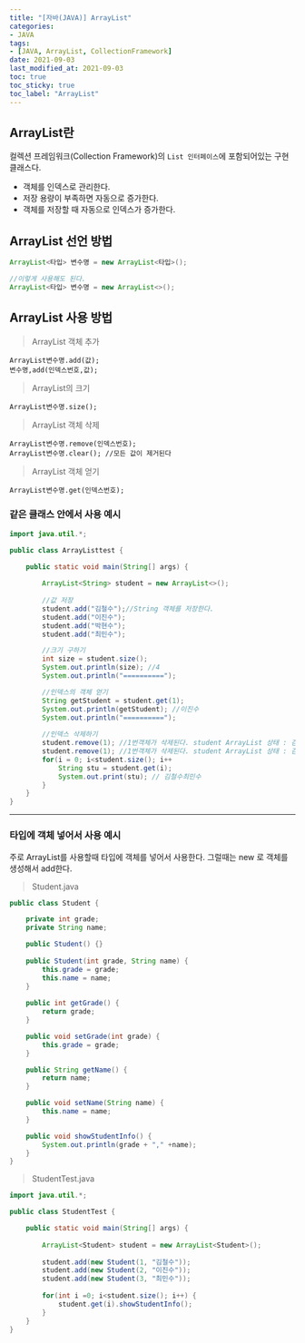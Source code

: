 ```yaml
---
title: "[자바(JAVA)] ArrayList"
categories:
- JAVA
tags: 
- [JAVA, ArrayList, CollectionFramework]
date: 2021-09-03
last_modified_at: 2021-09-03
toc: true
toc_sticky: true
toc_label: "ArrayList"
---
```


## ArrayList란

컬렉션 프레임워크(Collection Framework)의 `List 인터페이스`에 포함되어있는 구현클래스다.

- 객체를 인덱스로 관리한다.
- 저장 용량이 부족하면 자동으로 증가한다.
- 객체를 저장할 때 자동으로 인덱스가 증가한다.

## ArrayList 선언 방법



```java
ArrayList<타입> 변수명 = new ArrayList<타입>();

//이렇게 사용해도 된다.
ArrayList<타입> 변수명 = new ArrayList<>();
```

## ArrayList 사용 방법

> ArrayList 객체 추가

```
ArrayList변수명.add(값);
변수명,add(인덱스번호,값);
```

> ArrayList의 크기

```
ArrayList변수명.size();
```

> ArrayList 객체 삭제

```
ArrayList변수명.remove(인덱스번호);
ArrayList변수명.clear(); //모든 값이 제거된다
```

> ArrayList 객체 얻기

```
ArrayList변수명.get(인덱스번호);
```

### 같은 클래스 안에서 사용 예시

```java
import java.util.*;

public class ArrayListtest {

	public static void main(String[] args) {
		
		ArrayList<String> student = new ArrayList<>();
		
		//값 저장
		student.add("김철수");//String 객체를 저장한다.
		student.add("이진수");
		student.add("박현수");
		student.add("최민수");

		//크기 구하기
		int size = student.size();
		System.out.println(size); //4
		System.out.println("==========");

		//인덱스의 객체 얻기
		String getStudent = student.get(1);
		System.out.println(getStudent); //이진수
		System.out.println("==========");
		
		//인덱스 삭제하기
		student.remove(1); //1번객체가 삭제된다. student ArrayList 상태 : 김철수 박현수 최민수
		student.remove(1); //1번객체가 삭제된다. student ArrayList 상태 : 김철수 최민수
		for(i = 0; i<student.size(); i++
			String stu = student.get(i);
			System.out.print(stu); // 김철수최민수
		}
	}
}
```

* * *

### 타입에 객체 넣어서 사용 예시

주로 ArrayList를 사용할때 타입에 객체를 넣어서 사용한다. 그럴때는 new 로 객체를 생성해서 add한다.

> Student.java

```java
public class Student {

	private int grade;
	private String name;

	public Student() {}
	
	public Student(int grade, String name) {
		this.grade = grade;
		this.name = name;
	}
	
	public int getGrade() {
		return grade;
	}

	public void setGrade(int grade) {
		this.grade = grade;
	}

	public String getName() {
		return name;
	}

	public void setName(String name) {
		this.name = name;
	}

	public void showStudentInfo() {
		System.out.println(grade + "," +name);
	}
}
```

> StudentTest.java

```java
import java.util.*;

public class StudentTest {

	public static void main(String[] args) {
		
		ArrayList<Student> student = new ArrayList<Student>();
		
		student.add(new Student(1, "김철수"));
		student.add(new Student(2, "이진수"));
		student.add(new Student(3, "최민수"));
		
		for(int i =0; i<student.size(); i++) {
			student.get(i).showStudentInfo();
		}
	}
}
```
